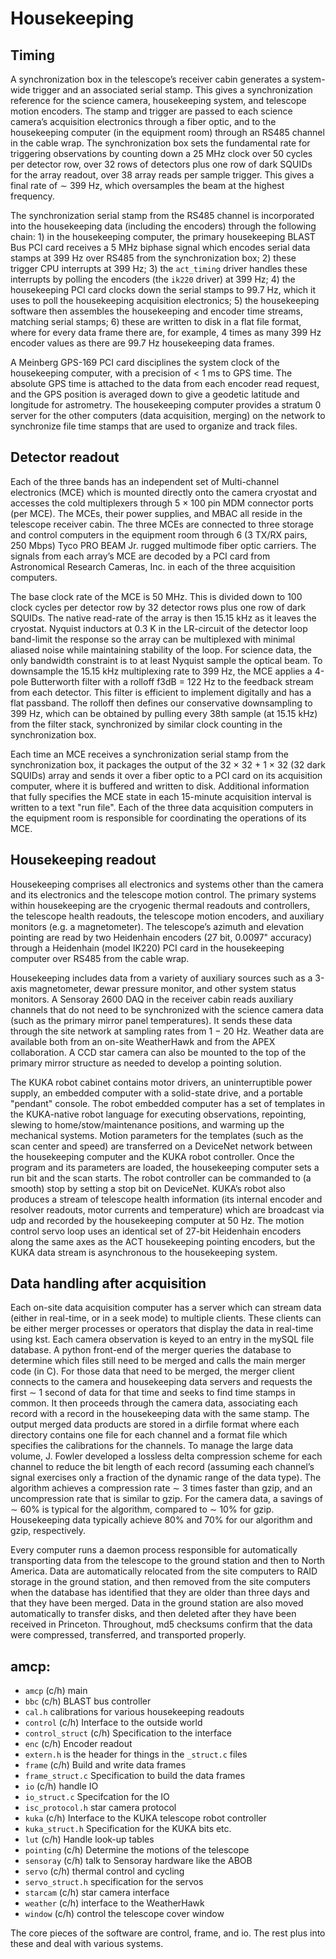 Housekeeping
============

Timing
-------

A synchronization box in the telescope’s receiver cabin generates a system-wide trigger and an associated serial stamp. This gives a synchronization reference for the science camera, housekeeping system, and telescope motion encoders. The stamp and trigger are passed to each science camera’s acquisition electronics through a fiber optic, and to the housekeeping computer (in the equipment room) through an RS485 channel in the cable wrap. The synchronization box sets the fundamental rate for triggering observations by counting down a 25 MHz clock over 50 cycles per detector row, over 32 rows of detectors plus one row of dark SQUIDs for the array readout, over 38 array reads per sample trigger. This gives a final rate of ∼ 399 Hz, which oversamples the beam at the highest frequency.

The synchronization serial stamp from the RS485 channel is incorporated into the housekeeping data (including the encoders) through the following chain: 1) in the housekeeping computer, the primary housekeeping BLAST Bus PCI card receives a 5 MHz biphase signal which encodes serial data stamps at 399 Hz over RS485 from the synchronization box; 2) these trigger CPU interrupts at 399 Hz; 3) the `act_timing` driver handles these interrupts by polling the encoders (the `ik220` driver) at 399 Hz; 4) the housekeeping PCI card clocks down the serial stamps to 99.7 Hz, which it uses to poll the housekeeping acquisition electronics; 5) the housekeeping software then assembles the housekeeping and encoder time streams, matching serial stamps; 6) these are written to disk in a flat file format, where for every data frame there are, for example, 4 times as many 399 Hz encoder values as there are 99.7 Hz housekeeping data frames.

A Meinberg GPS-169 PCI card disciplines the system clock of the housekeeping computer, with a precision of < 1 ms to GPS time. The absolute GPS time is attached to the data from each encoder read request, and the GPS position is averaged down to give a geodetic latitude and longitude for astrometry. The housekeeping computer provides a stratum 0 server for the other computers (data acquisition, merging) on the network to synchronize file time stamps that are used to organize and track files.

Detector readout
-----------------

Each of the three bands has an independent set of Multi-channel electronics (MCE) which is mounted directly onto the camera cryostat and accesses the cold multiplexers through 5 × 100 pin MDM connector ports (per MCE). The MCEs, their power supplies, and MBAC all reside in the telescope receiver cabin. The three MCEs are connected to three storage and control computers in the equipment room through 6 (3 TX/RX pairs, 250 Mbps) Tyco PRO BEAM Jr. rugged multimode fiber optic carriers. The signals from each array’s MCE are decoded by a PCI card from Astronomical Research Cameras, Inc. in each of the three acquisition computers.

The base clock rate of the MCE is 50 MHz. This is divided down to 100 clock cycles per detector row by 32 detector rows plus one row of dark SQUIDs. The native read-rate of the array is then 15.15 kHz as it leaves the cryostat. Nyquist inductors at 0.3 K in the LR-circuit of the detector loop band-limit the response so the array can be multiplexed with minimal aliased noise while maintaining stability of the loop. For science data, the only bandwidth constraint is to at least Nyquist sample the optical beam. To downsample the 15.15 kHz multiplexing rate to 399 Hz, the MCE applies a 4-pole Butterworth filter with a rolloff f3dB = 122 Hz to the feedback stream from each detector. This filter is efficient to implement digitally and has a flat passband. The rolloff then defines our conservative downsampling to 399 Hz, which can be obtained by pulling every 38th sample (at 15.15 kHz) from the filter stack, synchronized by similar clock counting in the synchronization box.

Each time an MCE receives a synchronization serial stamp from the synchronization box, it packages the output of the 32 × 32 + 1 × 32 (32 dark SQUIDs) array and sends it over a fiber optic to a PCI card on its acquisition computer, where it is buffered and written to disk. Additional information that fully specifies the MCE state in each 15-minute acquisition interval is written to a text "run file".
Each of the three data acquisition computers in the equipment room is responsible for coordinating the operations of its MCE.

Housekeeping readout
--------------------

Housekeeping comprises all electronics and systems other than the camera and its electronics and the telescope motion control. The primary systems within housekeeping are the cryogenic thermal readouts and controllers, the telescope health readouts, the telescope motion encoders, and auxiliary monitors (e.g. a magnetometer). The telescope’s azimuth and elevation pointing are read by two Heidenhain encoders (27 bit, 0.0097" accuracy) through a Heidenhain (model IK220) PCI card in the housekeeping computer over RS485 from the cable wrap.

Housekeeping includes data from a variety of auxiliary sources such as a 3-axis magnetometer, dewar pressure monitor, and other system status monitors. A Sensoray 2600 DAQ in the receiver cabin reads auxiliary channels that do not need to be synchronized with the science camera data (such as the primary mirror panel temperatures). It sends these data through the site network at sampling rates from 1 − 20 Hz. Weather data are available both from an on-site WeatherHawk and from the APEX collaboration. A CCD star camera can also be mounted to the top of the primary mirror structure as needed to develop a pointing solution.

The KUKA robot cabinet contains motor drivers, an uninterruptible power supply, an embedded computer with a solid-state drive, and a portable "pendant" console. The robot embedded computer has a set of templates in the KUKA-native robot language for executing observations, repointing, slewing to home/stow/maintenance positions, and warming up the mechanical systems. Motion parameters for the templates (such as the scan center and speed) are transferred on a DeviceNet network between the housekeeping computer and the KUKA robot controller. Once the program and its parameters are loaded, the housekeeping computer sets a run bit and the scan starts. The robot controller can be commanded to (a smooth) stop by setting a stop bit on DeviceNet. KUKA’s robot also produces a stream of telescope health information (its internal encoder and resolver readouts, motor currents and temperature) which are broadcast via udp and recorded by the housekeeping computer at 50 Hz. The motion control servo loop uses an identical set of 27-bit Heidenhain encoders along the same axes as the ACT housekeeping pointing encoders, but the KUKA data stream is asynchronous to the housekeeping system.

Data handling after acquisition
-------------------------------

Each on-site data acquisition computer has a server which can stream data (either in real-time, or in a seek mode) to multiple clients. These clients can be either merger processes or operators that display the data in real-time using kst. Each camera observation is keyed to an entry in the mySQL file database. A python front-end of the merger queries the database to determine which files still need to be merged and calls the main merger code (in C). For those data that need to be merged, the merger client connects to the camera and housekeeping data servers and requests the first ∼ 1 second of data for that time and seeks to find time stamps in common. It then proceeds through the camera data, associating each record with a record in the housekeeping data with the same stamp. The output merged data products are stored in a dirfile format where each directory contains one file for each channel and a format file which specifies the calibrations for the channels. To manage the large data volume, J. Fowler developed a lossless delta compression scheme for each channel to reduce the bit length of each record (assuming each channel’s signal exercises only a fraction of the dynamic range of the data type). The algorithm achieves a compression rate ∼ 3 times faster than gzip, and an uncompression rate that is similar to gzip. For the camera data, a savings of ∼ 60% is typical for the algorithm, compared to ∼ 10% for gzip. Housekeeping data typically achieve 80% and 70% for our algorithm and gzip, respectively.

Every computer runs a daemon process responsible for automatically transporting data from the telescope to the ground station and then to North America. Data are automatically relocated from the site computers to RAID storage in the ground station, and then removed from the site computers when the database has identified that they are older than three days and that they have been merged. Data in the ground station are also moved automatically to transfer disks, and then deleted after they have been received in Princeton. Throughout, md5 checksums confirm that the data were compressed, transferred, and transported properly.

amcp:
-----

* `amcp` (c/h) main
* `bbc` (c/h) BLAST bus controller
* `cal.h` calibrations for various housekeeping readouts
* `control` (c/h) Interface to the outside world
* `control_struct` (c/h) Specification to the interface
* `enc` (c/h) Encoder readout
* `extern.h` is the header for things in the `_struct.c` files
* `frame` (c/h) Build and write data frames
* `frame_struct.c` Specification to build the data frames
* `io` (c/h) handle IO
* `io_struct.c` Specifcation for the IO
* `isc_protocol.h` star camera protocol
* `kuka` (c/h) Interface to the KUKA telescope robot controller
* `kuka_struct.h` Specification for the KUKA bits etc.
* `lut` (c/h) Handle look-up tables
* `pointing` (c/h) Determine the motions of the telescope
* `sensoray` (c/h) talk to Sensoray hardware like the ABOB
* `servo` (c/h) thermal control and cycling
* `servo_struct.h` specification for the servos
* `starcam` (c/h) star camera interface
* `weather` (c/h) interface to the WeatherHawk
* `window` (c/h) control the telescope cover window

The core pieces of the software are control, frame, and io. The rest plus into these and deal with various systems.
